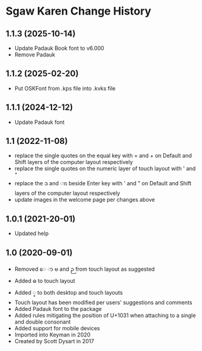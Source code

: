 Sgaw Karen Change History
====================

1.1.3 (2025-10-14)
------------------
* Update Padauk Book font to v6.000
* Remove Padauk

1.1.2 (2025-02-20)
------------------
* Put OSKFont from .kps file into .kvks file

1.1.1 (2024-12-12)
------------------
* Update Padauk font

1.1 (2022-11-08)
----------------
* replace the single quotes on the equal key with = and + on Default and Shift layers of the computer layout respectively
* replace the single quotes on the numeric layer of touch layout with ' and " 
* replace the ဒ and ၢၤ beside Enter key with ' and " on Default and Shift layers of the computer layout respectively
* update images in the welcome page per changes above

1.0.1 (2021-20-01)
----------------
* Updated help

1.0 (2020-09-01)
----------------
* Removed ​ေ ာ ဗ and ဉ from touch layout as suggested
* Added ဓ to touch layout
* Added ္ to both desktop and touch layouts
* Touch layout has been modified per users' suggestions and comments
* Added Padauk font to the package
* Added rules mitigating the position of U+1031 when attaching to a single and double consonant
* Added support for mobile devices
* Imported into Keyman in 2020
* Created by Scott Dysart in 2017
